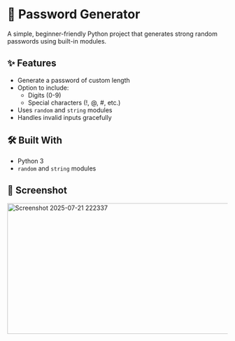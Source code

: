 # 🔐 Password Generator

A simple, beginner-friendly Python project that generates strong random passwords using built-in modules.

## ✨ Features

- Generate a password of custom length
- Option to include:
  - Digits (0-9)
  - Special characters (!, @, #, etc.)
- Uses `random` and `string` modules
- Handles invalid inputs gracefully

## 🛠 Built With

- Python 3
- `random` and `string` modules

## 📸 Screenshot
<img width="850" height="298" alt="Screenshot 2025-07-21 222337" src="https://github.com/user-attachments/assets/0c1d1fda-3900-4db2-a54f-7a7fc4a02dbf" />

